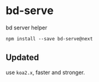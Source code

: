 # bd-serve
bd server helper

```shell
npm install --save bd-serve@next
```

## Updated

use `koa2.x`, faster and stronger.
